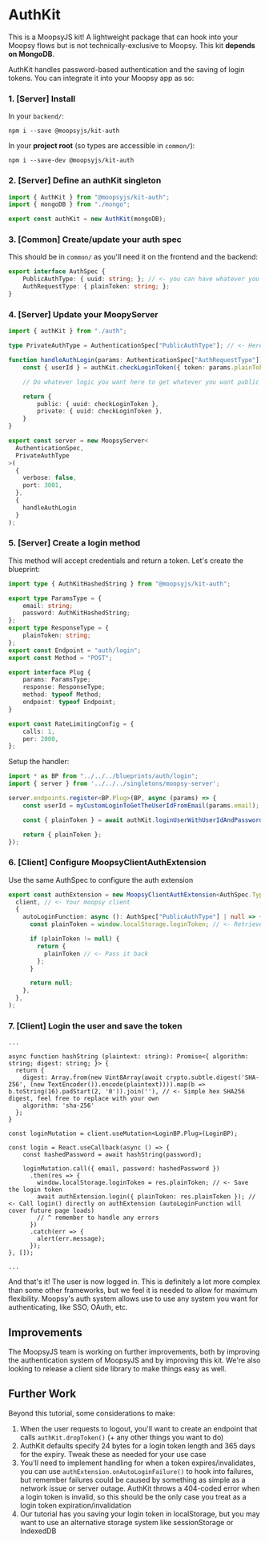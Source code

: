 # AuthKit

This is a MoopsyJS kit! A lightweight package that can hook into your Moopsy flows but is not technically-exclusive to Moopsy. This kit **depends on MongoDB**.

AuthKit handles password-based authentication and the saving of login tokens. You can integrate it into your Moopsy app as so:

### 1. [Server] Install

In your `backend/`:

```
npm i --save @moopsyjs/kit-auth
```

In your **project root** (so types are accessible in `common/`):

```
npm i --save-dev @moopsyjs/kit-auth
```

### 2. [Server] Define an authKit singleton

```backend/src/singletons/auth.ts
import { AuthKit } from "@moopsyjs/kit-auth";
import { mongoDB } from "./mongo";

export const authKit = new AuthKit(mongoDB);
```


### 3. [Common] Create/update your auth spec

This should be in `common/` as you'll need it on the frontend and the backend:

```common/src/types/auth/auth-spec.ts
export interface AuthSpec {
    PublicAuthType: { uuid: string; }; // <- you can have whatever you want here
    AuthRequestType: { plainToken: string; };
}
```

### 4. [Server] Update your MoopyServer
```backend/src/singletons/moopsy-server.ts
import { authKit } from "./auth";

type PrivateAuthType = AuthenticationSpec["PublicAuthType"]; // <- Here we say that auth.private and auth.public are the same, but you don't have to do this

function handleAuthLogin(params: AuthenticationSpec["AuthRequestType"]): MoopsySuccessfulAuthResponsePackage<AuthSpec["PublicAuthType"], PrivateAuthType> {
    const { userId } = authKit.checkLoginToken({ token: params.plainToken });

    // Do whatever logic you want here to get whatever you want public and private auth type to be

    return {
        public: { uuid: checkLoginToken },
        private: { uuid: checkLoginToken },
    }
}

export const server = new MoopsyServer<
  AuthenticationSpec,
  PrivateAuthType
>(
  {
    verbose: false,
    port: 3001,
  },
  {
    handleAuthLogin
  }
);

```

### 5. [Server] Create a login method

This method will accept credentials and return a token. Let's create the blueprint:

```common/src/blueprints/auth/login.ts
import type { AuthKitHashedString } from "@moopsyjs/kit-auth";

export type ParamsType = {
    email: string;
    password: AuthKitHashedString;
};
export type ResponseType = {
    plainToken: string;
};
export const Endpoint = "auth/login";
export const Method = "POST";

export interface Plug {
    params: ParamsType;
    response: ResponseType;
    method: typeof Method;
    endpoint: typeof Endpoint;
}

export const RateLimitingConfig = {
    calls: 1,
    per: 2000,
};
```

Setup the handler:

```backend/src/api/endpoints/auth/login.ts
import * as BP from "../../../blueprints/auth/login";
import { server } from '../../../singletons/moopsy-server';

server.endpoints.register<BP.Plug>(BP, async (params) => {
    const userId = myCustomLoginToGetTheUserIdFromEmail(params.email); // <- insert your own logic

    const { plainToken } = await authKit.loginUserWithUserIdAndPassword({ userId, password: params.password });

    return { plainToken };
});
```

### 6. [Client] Configure MoopsyClientAuthExtension

Use the same AuthSpec to configure the auth extension

```frontend/src/singletons/auth.ts
export const authExtension = new MoopsyClientAuthExtension<AuthSpec.Typings>(
  client, // <- Your moopsy client
  {
    autoLoginFunction: async (): AuthSpec["PublicAuthType"] | null => { // <- Auto login function will automatically attempt to login your user when a connection is established
      const plainToken = window.localStorage.loginToken; // <- Retrieve the token from local storage

      if (plainToken != null) {
        return {
          plainToken // <- Pass it back
        };
      }

      return null;
    },
  },
);
```

### 7. [Client] Login the user and save the token

```frontend/src/.../login.tsx
...

async function hashString (plaintext: string): Promise<{ algorithm: string; digest: string; }> {
  return {
    digest: Array.from(new Uint8Array(await crypto.subtle.digest('SHA-256', (new TextEncoder()).encode(plaintext)))).map(b => b.toString(16).padStart(2, '0')).join(''), // <- Simple hex SHA256 digest, feel free to replace with your own
    algorithm: 'sha-256'
  };
}

const loginMutation = client.useMutation<LoginBP.Plug>(LoginBP);

const login = React.useCallback(async () => {
    const hashedPassword = await hashString(password);

    loginMutation.call({ email, password: hashedPassword })
      .then(res => {
        window.localStorage.loginToken = res.plainToken; // <- Save the login token
        await authExtension.login({ plainToken: res.plainToken }); // <- Call login() directly on authExtension (autoLoginFunction will cover future page loads)
        // ^ remember to handle any errors
      })
      .catch(err => {
        alert(err.message);
      });
}, []);

...
```

And that's it! The user is now logged in. This is definitely a lot more complex than some other frameworks, but we feel it is needed to allow for maximum flexibility.
Moopsy's auth system allows use to use any system you want for authenticating, like SSO, OAuth, etc.

## Improvements

The MoopsyJS team is working on further improvements, both by improving the authentication system of MoopsyJS and by improving this kit. We're also looking to release a client side library to make things easy as well.

## Further Work

Beyond this tutorial, some considerations to make:

1. When the user requests to logout, you'll want to create an endpoint that calls `authKit.dropToken()` (+ any other things you want to do)
2. AuthKit defaults specify 24 bytes for a login token length and 365 days for the expiry. Tweak these as needed for your use case
3. You'll need to implement handling for when a token expires/invalidates, you can use `authExtension.onAutoLoginFailure()` to hook into failures, but remember failures could be caused by something as simple as a network issue or server outage. AuthKit throws a 404-coded error when a login token is invalid, so this should be the only case you treat as a login token expiration/invalidation
4. Our tutorial has you saving your login token in localStorage, but you may want to use an alternative storage system like sessionStorage or IndexedDB
